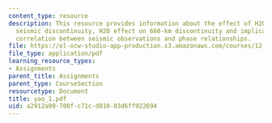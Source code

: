 ```yaml
---
content_type: resource
description: This resource provides information about the effect of H2O on the 410-kilometer
  seismic discontinuity, H2O effect on 660-km discontinuity and implications for the
  correlation between seismic observations and phase relationships.
file: https://ol-ocw-studio-app-production.s3.amazonaws.com/courses/12-581-phase-transitions-in-the-earths-interior-spring-2005/a2912a09700fc71cd01003d6ff922694_yao_1.pdf
file_type: application/pdf
learning_resource_types:
- Assignments
parent_title: Assignments
parent_type: CourseSection
resourcetype: Document
title: yao_1.pdf
uid: a2912a09-700f-c71c-d010-03d6ff922694
---
```


